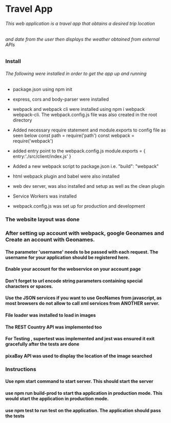 # Travel App
###### This web application is a travel app that obtains a desired trip location
###### and date from the user then displays the weather obtained from external APIs

### Install
###### The following were installed in order to get the app up and running
* package.json  using npm init
* express, cors and body-parser were installed
* webpack and webpack cli  were installed using  npm i webpack webpack-cli. The webpack.config.js file was also created in the root directory

* Added necessary require statement and module.exports to config file as seen below
const path = require('path') 
const webpack = require('webpack')

* added entry point to the webpack.config.js
   module.exports = {
   entry:'./src/client/index.js'
}

* Added a new webpack script to package.json i.e.  "build": "webpack"
* html webpack plugin  and babel were also installed
* web dev server, was also installed and setup as well as the clean plugin
* Service Workers was installed
* webpack.config.js was set up for production and development

### The website layout was done
### After setting up account with webpack,  google Geonames and Create an account with Geonames.
#### The parameter 'username' needs to be passed with each request. The username for your application should be registered here. 
#### Enable your account for the webservice on your account page
#### Don't forget to url encode string parameters containing special characters or spaces.
#### Use the JSON services if you want to use GeoNames from javascript, as most browsers do not allow to call xml services from ANOTHER server.

#### File loader was installed to load in images
#### The REST Country API was implemented too
#### For Testing , supertest was implemented and jest was ensured it exit gracefully after the tests are done 
#### pixaBay API was used to display the location of the image searched
### Instructions
#### Use npm start command to  start server. This should start the server
#### use npm run build-prod  to start tha application in production mode. This would start the application in production mode.
#### use npm test to run test on the application. The application should pass the tests


